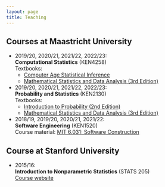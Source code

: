 ```yaml
---
layout: page
title: Teaching
---
```


## Courses at Maastricht University

* 2019/20, 2020/21, 2021/22, 2022/23: <br>
**Computational Statistics** (KEN4258) <br>
Textbooks:
  * [Computer Age Statistical Inference](https://web.stanford.edu/~hastie/CASI/)
  * [Mathematical Statistics and Data Analysis (3rd Edition)](https://www.studystore.nl/p/9780495118688/)
* 2019/20, 2020/21, 2021/22, 2022/23: <br>
**Probability and Statistics** (KEN2130) <br>
Textbooks:
  * [Introduction to Probability (2nd Edition)](https://drive.google.com/file/d/1VmkAAGOYCTORq1wxSQqy255qLJjTNvBI/view)
  * [Mathematical Statistics and Data Analysis (3rd Edition)](https://www.studystore.nl/p/9780495118688/)
* 2018/19, 2019/20, 2020/21, 2021/22: <br>
**Software Engineering** (KEN1520) <br>
Course material: [MIT 6.031: Software Construction](http://web.mit.edu/6.031/)

## Course at Stanford University

* 2015/16: <br>
**Introduction to Nonparametric Statistics** (STATS 205) <br>
[Course website](https://christofseiler.github.io/stats205/)
